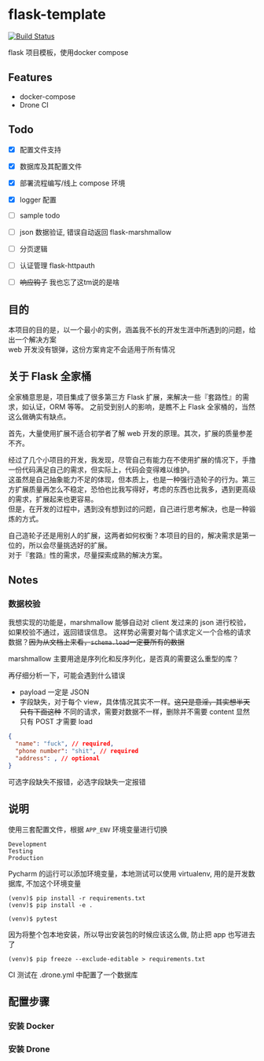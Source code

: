 # flask-template
[![Build Status](http://101.132.32.187:8000/api/badges/czy1996/flask-template/status.svg)](http://101.132.32.187:8000/czy1996/flask-template)

flask 项目模板，使用docker compose

## Features

- docker-compose
- Drone CI

## Todo

- [x] 配置文件支持
- [x] 数据库及其配置文件
- [x] 部署流程编写/线上 compose 环境
- [x] logger 配置
- [ ] sample todo 
- [ ] json 数据验证, 错误自动返回 flask-marshmallow
- [ ] 分页逻辑
- [ ] 认证管理 flask-httpauth
- [ ] ~~响应钩子~~ 我也忘了这tm说的是啥


## 目的
本项目的目的是，以一个最小的实例，涵盖我不长的开发生涯中所遇到的问题，给出一个解决方案  
web 开发没有银弹，这份方案肯定不会适用于所有情况  

## 关于 Flask 全家桶
全家桶意思是，项目集成了很多第三方 Flask 扩展，来解决一些『套路性』的需求，如认证，ORM 等等。
之前受到别人的影响，是瞧不上 Flask 全家桶的，当然这么做确实有缺点。  

首先，大量使用扩展不适合初学者了解 web 开发的原理。其次，扩展的质量参差不齐。

经过了几个小项目的开发，我发现，尽管自己有能力在不使用扩展的情况下，手撸一份代码满足自己的需求，但实际上，代码会变得难以维护。  
这虽然是自己抽象能力不足的体现，但本质上，也是一种强行造轮子的行为。第三方扩展质量再怎么不稳定，恐怕也比我写得好，考虑的东西也比我多，遇到更高级的需求，扩展起来也更容易。  
但是，在开发的过程中，遇到没有想到过的问题，自己进行思考解决，也是一种锻炼的方式。

自己造轮子还是用别人的扩展，这两者如何权衡？本项目的目的，解决需求是第一位的，所以会尽量挑选好的扩展。  
对于『套路』性的需求，尽量探索成熟的解决方案。


## Notes

### 数据校验

我想实现的功能是，marshmallow 能够自动对 client 发过来的 json 进行校验，如果校验不通过，返回错误信息。
这样势必需要对每个请求定义一个合格的请求数据？~~因为从文档上来看，`schema.load`一定要所有的数据~~

marshmallow 主要用途是序列化和反序列化，是否真的需要这么重型的库？

再仔细分析一下，可能会遇到什么错误

- payload 一定是 JSON
- 字段缺失，对于每个 view，具体情况其实不一样。~~这只是意淫，其实想半天只有下面这种~~
不同的请求，需要对数据不一样，删除并不需要 content
显然只有 POST 才需要 load

```json
{
  "name": "fuck", // required,  
  "phone number": "shit", // required
  "address": , // optional
}
```

可选字段缺失不报错，必选字段缺失一定报错

## 说明

使用三套配置文件，根据 `APP_ENV` 环境变量进行切换

```shell
Development
Testing
Production
```

Pycharm 的运行可以添加环境变量，本地测试可以使用 virtualenv, 用的是开发数据库, 不加这个环境变量

```shell
(venv)$ pip install -r requirements.txt
(venv)$ pip install -e .

(venv)$ pytest
```

因为将整个包本地安装，所以导出安装包的时候应该这么做, 防止把 app 也写进去了

```shell
(venv)$ pip freeze --exclude-editable > requirements.txt
```

CI 测试在 .drone.yml 中配置了一个数据库

## 配置步骤

### 安装 Docker

### 安装 Drone



